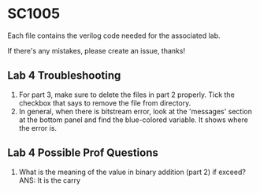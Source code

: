 # SC1005
Each file contains the verilog code needed for the associated lab.

If there's any mistakes, please create an issue, thanks!

## Lab 4 Troubleshooting
1. For part 3, make sure to delete the files in part 2 properly. Tick the checkbox that says to remove the file from directory.
2. In general, when there is bitstream error, look at the 'messages' section at the bottom panel and find the blue-colored variable. It shows where the error is. 

## Lab 4 Possible Prof Questions
1. What is the meaning of the value in binary addition (part 2) if exceed?
ANS: It is the carry
